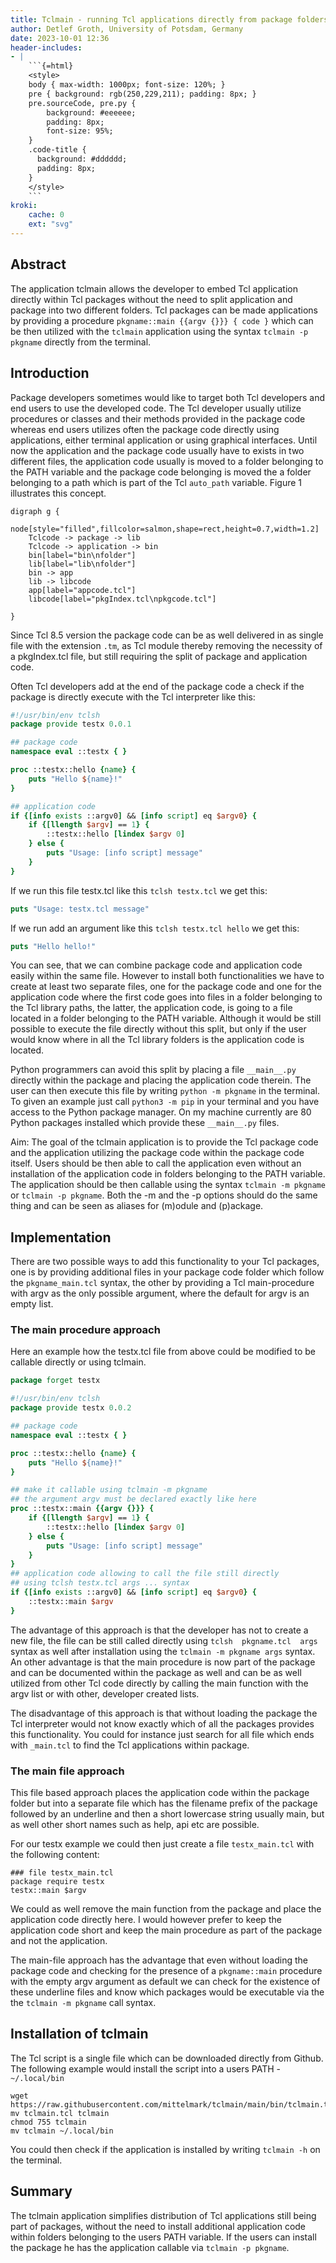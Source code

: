 ```yaml
---
title: Tclmain - running Tcl applications directly from package folders
author: Detlef Groth, University of Potsdam, Germany
date: 2023-10-01 12:36
header-includes: 
- | 
    ```{=html}
    <style>
    body { max-width: 1000px; font-size: 120%; }
    pre { background: rgb(250,229,211); padding: 8px; }
    pre.sourceCode, pre.py { 
        background: #eeeeee; 
        padding: 8px;
        font-size: 95%;
    }
    .code-title {
      background: #dddddd;
      padding: 8px;
    } 
    </style>
    ```
kroki:
    cache: 0
    ext: "svg"
---
```


## Abstract 

The application tclmain allows the developer to embed Tcl application directly
within Tcl packages without the need to split application and package into two
different  folders.  Tcl  packages  can be made  applications  by  providing a
procedure `pkgname::main {{argv {}}} { code }` which can be then utilized with
the `tclmain`  application using the syntax `tclmain -p pkgname` directly from
the terminal.

## Introduction

Package developers  sometimes would like to target both Tcl developers and end
users to use the developed code. The Tcl developer usually utilize  procedures
or classes and their  methods  provided in the package  code whereas end users
utilizes often the package code directly using  applications,  either terminal application
or using graphical  interfaces. Until now the application and the package code
usually have to exists in two different files, the application code usually is
moved  to a  folder  belonging  to the  PATH  variable  and the  package  code
belonging  is moved the a folder  belonging to a path which is part of the Tcl
`auto_path` variable. Figure 1 illustrates this concept.

```{.kroki dia=plantuml echo=false}
digraph g {
    node[style="filled",fillcolor=salmon,shape=rect,height=0.7,width=1.2]
    Tclcode -> package -> lib
    Tclcode -> application -> bin
    bin[label="bin\nfolder"]
    lib[label="lib\nfolder"]
    bin -> app
    lib -> libcode 
    app[label="appcode.tcl"]
    libcode[label="pkgIndex.tcl\npkgcode.tcl"]

}
```

Since Tcl 8.5  version  the package  code can be as well  delivered  in as single
file with the extension `.tm`, as Tcl module thereby removing the necessity of
a pkgIndex.tcl  file, but still requiring the split of package and application
code.

Often Tcl developers add at the end of the package code a check if the package
is directly execute with the Tcl interpreter like this:

```{.tcl eval=true}
#!/usr/bin/env tclsh
package provide testx 0.0.1

## package code
namespace eval ::testx { }

proc ::testx::hello {name} {
    puts "Hello ${name}!"
}   

## application code
if {[info exists ::argv0] && [info script] eq $argv0} {
    if {[llength $argv] == 1} {
        ::testx::hello [lindex $argv 0]
    } else {
        puts "Usage: [info script] message"
    }
}   
```

If we run this file testx.tcl like this `tclsh testx.tcl` we get this:

```{.tcl echo=false eval=true}
puts "Usage: testx.tcl message"
```

If we run add an argument like this `tclsh testx.tcl hello` we get this:

```{.tcl echo=false eval=true}
puts "Hello hello!"
```

You can see, that we can  combine  package  code and  application  code easily
within  the same file.  However  to install  both  functionalities  we have to
create at least two  separate  files, one for the package code and one for the
application code where the first code goes into files in a folder belonging to
the Tcl library  paths, the latter, the  application  code, is going to a file
located in a folder belonging to the PATH variable. Although it would be still
possible to execute the file directly without this split, but only if the user
would know where in all the Tcl  library  folders is the  application  code is
located.

Python  programmers  can  avoid  this  split by  placing a file  `__main__.py`
directly within the package and placing the application code therein. The user
can then execute this file by writing  `python -m pkgname` in the terminal. To
given an  example  just call  `python3 -m pip` in your  terminal  and you have
access to the Python  package  manager. On my machine  currently are 80 Python
packages installed which provide these `__main__.py` files.


Aim: The goal of the tclmain  application  is to provide the Tcl package  code and
the application utilizing the package code within the package code itself. Users should
be then able to call the  application  even  without  an  installation  of the
application  code in folders belonging to the PATH  variable. The  application
should be then callable  using the syntax  `tclmain -m pkgname` or `tclmain -p
pkgname`.  Both the -m and the -p options should do the same thing and can be
seen as aliases for (m)odule and (p)ackage.

## Implementation

There are two possible  ways to add this  functionality  to your Tcl packages,
one is by providing  additional files in your package code folder which follow
the  `pkgname_main.tcl`  syntax, the other by  providing a Tcl  main-procedure
with argv as the only  possible  argument,  where the  default  for argv is an
empty  list.  

### The main procedure approach

Here an  example  how the  testx.tcl  file from  above  could be
modified to be callable directly or using tclmain.


```{.tcl eval=true echo=false}
package forget testx
```

```{.tcl eval=true}
#!/usr/bin/env tclsh
package provide testx 0.0.2

## package code
namespace eval ::testx { }

proc ::testx::hello {name} {
    puts "Hello ${name}!"
}   

## make it callable using tclmain -m pkgname
## the argument argv must be declared exactly like here
proc ::testx::main {{argv {}}} {
    if {[llength $argv] == 1} {
        ::testx::hello [lindex $argv 0]
    } else {
        puts "Usage: [info script] message"
    }
}   
## application code allowing to call the file still directly
## using tclsh testx.tcl args ... syntax
if {[info exists ::argv0] && [info script] eq $argv0} {
    ::testx::main $argv
}   
```

The  advantage of this approach is that the developer has not to create a new
file, the file can be still called  directly  using `tclsh  pkgname.tcl  args`
syntax as well after  installation using the `tclmain -m pkgname args` syntax.
An other  advantage is that the main  procedure is now part of the package and
can be documented  within the package as well and can be as well utilized from
other Tcl code  directly by calling the main  function  with the argv list or
with other, developer created lists.

The  disadvantage of this approach is that  without  loading  the  package the Tcl
interpreter  would not know exactly  which of all the packages  provides  this
functionality. You could for instance just search for all file which ends with
`_main.tcl` to find the Tcl applications within package.

### The main file approach

This file based approach places the application  code within the package folder but into a
separate file which has the filename prefix of the package followed by an underline and
then a short lowercase  string usually main, but as well other short names such
as help, api etc are possible.

For our testx example we could then just create a file  `testx_main.tcl`  with
the following content:

```{.tcl}
### file testx_main.tcl
package require testx
testx::main $argv
```

We could as well  remove  the main  function  from the  package  and place the
application code directly here. I would however prefer to keep the application
code  short and keep the main  procedure  as part of the  package  and not the
application.

The main-file approach has the advantage that even without loading the package
code and checking for the presence of a `pkgname::main`  procedure with the empty
argv  argument as default we can check for the  existence  of these  underline
files and know which  packages  would be  executable  via the the  `tclmain -m pkgname` call syntax.

## Installation of tclmain

The Tcl script is a single file which can be downloaded  directly from Github.
The  following   example  would  install  the  script  into  a  users  PATH  -
`~/.local/bin`

```
wget https://raw.githubusercontent.com/mittelmark/tclmain/main/bin/tclmain.tcl
mv tclmain.tcl tclmain
chmod 755 tclmain
mv tclmain ~/.local/bin
```

You could then check if the  application is installed by writing  `tclmain -h`
on the terminal.

## Summary

The tclmain  application  simplifies  distribution of Tcl  applications  still
being part of packages,  without  the need to install  additional  application  code
within folders  belonging to the users PATH variable. If the users can install
the package he has the application callable via `tclmain -p pkgname`.

